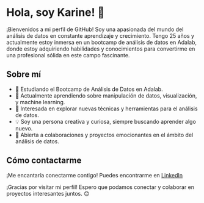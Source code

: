 # Hola, soy Karine! 👋

¡Bienvenidos a mi perfil de GitHub! Soy una apasionada del mundo del análisis de datos en constante aprendizaje y crecimiento. Tengo 25 años y actualmente estoy inmersa en un bootcamp de análisis de datos en Adalab, donde estoy adquiriendo habilidades y conocimientos para convertirme en una profesional sólida en este campo fascinante.

## Sobre mí
- 💼 Estudiando el Bootcamp de Análisis de Datos en Adalab.
- 🌱 Actualmente aprendiendo sobre manipulación de datos, visualización, y machine learning.
- 👀 Interesada en explorar nuevas técnicas y herramientas para el análisis de datos.
- 💡 Soy una persona creativa y curiosa, siempre buscando aprender algo nuevo.
- 💞️ Abierta a colaboraciones y proyectos emocionantes en el ámbito del análisis de datos.

## Cómo contactarme
¡Me encantaría conectarme contigo! Puedes encontrarme en [LinkedIn](www.linkedin.com/in/karine-machado-rosa)

¡Gracias por visitar mi perfil! Espero que podamos conectar y colaborar en proyectos interesantes juntos. 😊


